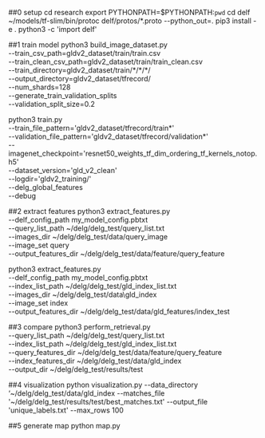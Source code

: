 ##0 setup
cd research
export PYTHONPATH=$PYTHONPATH:`pwd`
cd delf
~/models/tf-slim/bin/protoc delf/protos/*.proto --python_out=.
pip3 install -e .
python3 -c 'import delf'


##1 train model
python3 build_image_dataset.py \
  --train_csv_path=gldv2_dataset/train/train.csv \
  --train_clean_csv_path=gldv2_dataset/train/train_clean.csv \
  --train_directory=gldv2_dataset/train/\*/\*/\*/ \
  --output_directory=gldv2_dataset/tfrecord/ \
  --num_shards=128 \
  --generate_train_validation_splits \
  --validation_split_size=0.2

  python3 train.py \
  --train_file_pattern='gldv2_dataset/tfrecord/train*' \
  --validation_file_pattern='gldv2_dataset/tfrecord/validation*' \
  --imagenet_checkpoint='resnet50_weights_tf_dim_ordering_tf_kernels_notop.h5' \
  --dataset_version='gld_v2_clean' \
  --logdir='gldv2_training/' \
  --delg_global_features \
  --debug

##2 extract features
python3 extract_features.py \
  --delf_config_path my_model_config.pbtxt \
  --query_list_path ~/delg/delg_test/query_list.txt \
  --images_dir ~/delg/delg_test/data/query_image \
  --image_set query \
  --output_features_dir ~/delg/delg_test/data/feature/query_feature

python3 extract_features.py \
  --delf_config_path my_model_config.pbtxt \
  --index_list_path ~/delg/delg_test/gld_index_list.txt \
  --images_dir ~/delg/delg_test/data\gld_index \
  --image_set index \
  --output_features_dir ~/delg/delg_test/data/gld_features/index_test


##3 compare
python3 perform_retrieval.py \
  --query_list_path ~/delg/delg_test/query_list.txt \
  --index_list_path ~/delg/delg_test/gld_index_list.txt \
  --query_features_dir ~/delg/delg_test/data/feature/query_feature \
  --index_features_dir ~/delg/delg_test/data/gld_index \
  --output_dir ~/delg/delg_test/results/test

##4 visualization
python visualization.py --data_directory ‘~/delg/delg_test/data/gld_index --matches_file '~/delg/delg_test/results/test/best_matches.txt' --output_file 'unique_labels.txt' --max_rows 100

##5 generate map
python map.py
